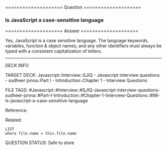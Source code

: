 ==================== Question ====================  

### Is JavaScript a case-sensitive language  

==================== Answer ====================  

Yes, JavaScript is a case sensitive language. The language keywords, variables,
function & object names, and any other identifiers must always be typed with a
consistent capitalization of letters.

---

DECK INFO

TARGET DECK: Javascript::Interview::SJIQ - Javascript interview questions -
sudheer jonna::Part I - Introduction::Chapter 1 - Interview Questions

FILE TAGS:
#Javascript::#Interview::#SJIQ-Javascript-interview-questions-sudheer-jonna::#Part-I-Introduction::#Chapter-1-Interview-Questions::#98-Is-javascript-a-case-sensitive-language

Reference:

Related:

```dataview
LIST
where file.name = this.file.name
```

QUESTION STATUS: Safe to store
